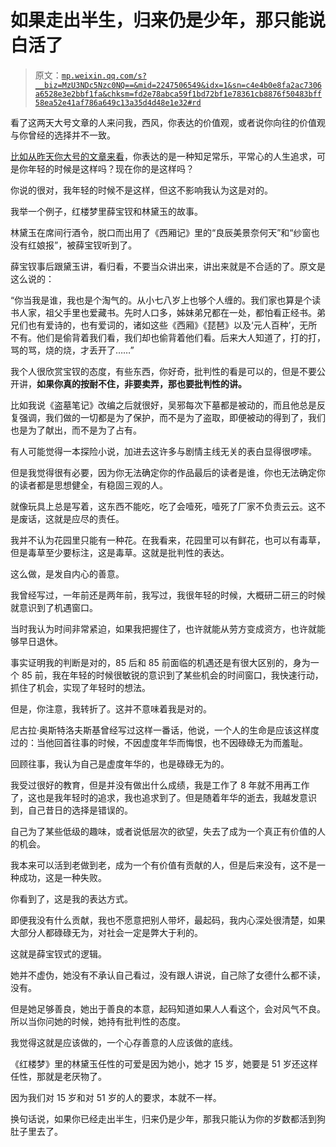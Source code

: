 # 如果走出半生，归来仍是少年，那只能说白活了

> 原文：[`mp.weixin.qq.com/s?__biz=MzU3NDc5Nzc0NQ==&mid=2247506549&idx=1&sn=c4e4b0e8fa2ac7306a6528e3e2bbf1fa&chksm=fd2e78abca59f1bd72bf1e78361cb8876f50483bff58ea52e41af786a649c13a35d4d48e1e32#rd`](http://mp.weixin.qq.com/s?__biz=MzU3NDc5Nzc0NQ==&mid=2247506549&idx=1&sn=c4e4b0e8fa2ac7306a6528e3e2bbf1fa&chksm=fd2e78abca59f1bd72bf1e78361cb8876f50483bff58ea52e41af786a649c13a35d4d48e1e32#rd)

看了这两天大号文章的人来问我，西风，你表达的价值观，或者说你向往的价值观与你曾经的选择并不一致。 

[比如从昨天你大号的文章来看](http://mp.weixin.qq.com/s?__biz=MzU0MjYwNDU2Mw==&mid=2247500846&idx=1&sn=78167507e00d9180345b15638e55ad9f&chksm=fb1aa852cc6d21445a56b3fed1ea6722fbf6d307d491a80a986b9db0f2891f77c61032f88989&scene=21#wechat_redirect)，你表达的是一种知足常乐，平常心的人生追求，可是你年轻的时候是这样吗？现在你的是这样吗？ 

你说的很对，我年轻的时候不是这样，但这不影响我认为这是对的。

我举一个例子，红楼梦里薛宝钗和林黛玉的故事。

林黛玉在席间行酒令，脱口而出用了《西厢记》里的“良辰美景奈何天”和“纱窗也没有红娘报”，被薛宝钗听到了。

薛宝钗事后跟黛玉讲，看归看，不要当众讲出来，讲出来就是不合适的了。原文是这么说的：

“你当我是谁，我也是个淘气的。从小七八岁上也够个人缠的。我们家也算是个读书人家，祖父手里也爱藏书。先时人口多，姊妹弟兄都在一处，都怕看正经书。弟兄们也有爱诗的，也有爱词的，诸如这些《西厢》《琵琶》以及‘元人百种’，无所不有。他们是偷背着我们看，我们却也偷背着他们看。后来大人知道了，打的打，骂的骂，烧的烧，才丢开了……”

我个人很欣赏宝钗的态度，有些东西，你好奇，批判性的看是可以的，但是不要公开讲，**如果你真的按耐不住，非要卖弄，那也要批判性的讲。** 

比如我说《盗墓笔记》改编之后就很好，吴邪每次下墓都是被动的，而且他总是反复强调，我们做的一切都是为了保护，而不是为了盗取，即便被动的得到了，我们也是为了献出，而不是为了占有。 

有人可能觉得一本探险小说，加进去这许多与剧情主线无关的表白显得很啰嗦。 

但是我觉得很有必要，因为你无法确定你的作品最后的读者是谁，你也无法确定你的读者都是思想健全，有稳固三观的人。 

就像玩具上总是写着，这东西不能吃，吃了会噎死，噎死了厂家不负责云云。这不是废话，这就是应尽的责任。 

我并不认为花园里只能有一种花。在我看来，花园里可以有鲜花，也可以有毒草，但是毒草至少要标注，这是毒草。这就是批判性的表达。

这么做，是发自内心的善意。

我曾经写过，一年前还是两年前，我写过，我很年轻的时候，大概研二研三的时候就意识到了机遇窗口。

当时我认为时间非常紧迫，如果我把握住了，也许就能从劳方变成资方，也许就能够早日退休。

事实证明我的判断是对的，85 后和 85 前面临的机遇还是有很大区别的，身为一个 85 前，我在年轻的时候很敏锐的意识到了某些机会的时间窗口，我快速行动，抓住了机会，实现了年轻时的想法。

但是，你注意，我转折了。这并不意味着我是对的。

尼古拉·奥斯特洛夫斯基曾经写过这样一番话，他说，一个人的生命是应该这样度过的：当他回首往事的时候，不因虚度年华而悔恨，也不因碌碌无为而羞耻。

回顾往事，我认为自己是虚度年华的，也是碌碌无为的。 

我受过很好的教育，但是并没有做出什么成绩，我是工作了 8 年就不用再工作了，这也是我年轻时的追求，我也追求到了。但是随着年华的逝去，我越发意识到，自己昔日的选择是错误的。 

自己为了某些低级的趣味，或者说低层次的欲望，失去了成为一个真正有价值的人的机会。

我本来可以活到老做到老，成为一个有价值有贡献的人，但是后来没有，这不是一种成功，这是一种失败。 

你看到了，这是我的表达方式。 

即便我没有什么贡献，我也不愿意把别人带坏，最起码，我内心深处很清楚，如果大部分人都碌碌无为，对社会一定是弊大于利的。 

这就是薛宝钗式的逻辑。

她并不虚伪，她没有不承认自己看过，没有跟人讲说，自己除了女德什么都不读，没有。

但是她足够善良，她出于善良的本意，起码知道如果人人看这个，会对风气不良。所以当你问她的时候，她持有批判性的态度。

我觉得这就是应该做的，一个心存善意的人应该做的底线。

《红楼梦》里的林黛玉任性的可爱是因为她小，她才 15 岁，她要是 51 岁还这样任性，那就是老厌物了。

因为我们对 15 岁和对 51 岁的人的要求，本就不一样。

换句话说，如果你已经走出半生，归来仍是少年，那我只能认为你的岁数都活到狗肚子里去了。